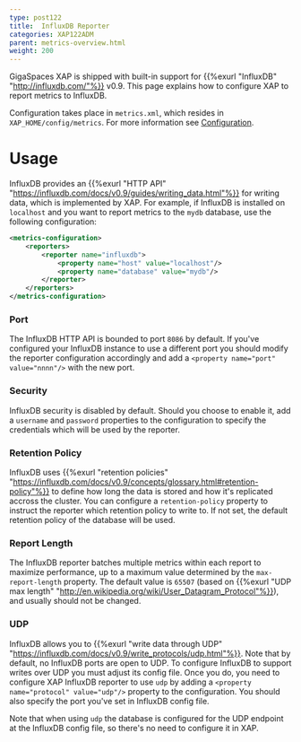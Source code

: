 ```yaml
---
type: post122
title:  InfluxDB Reporter
categories: XAP122ADM
parent: metrics-overview.html
weight: 200
---
```


GigaSpaces XAP is shipped with built-in support for {{%exurl "InfluxDB" "http://influxdb.com/"%}} v0.9. This page explains how to configure XAP to report metrics to InfluxDB. 

Configuration takes place in `metrics.xml`, which resides in `XAP_HOME/config/metrics`. For more information see [Configuration](./metrics-configuration.html).

# Usage

InfluxDB provides an {{%exurl "HTTP API" "https://influxdb.com/docs/v0.9/guides/writing_data.html"%}} for writing data, which is implemented by XAP. For example, if InfluxDB is installed on `localhost` and you want to report metrics to the `mydb` database, use the following configuration:

```xml
<metrics-configuration>
    <reporters>
        <reporter name="influxdb">
            <property name="host" value="localhost"/>
            <property name="database" value="mydb"/>
        </reporter>
    </reporters>
</metrics-configuration>
```

### Port

The InfluxDB HTTP API is bounded to port `8086` by default. If you've configured your InfluxDB instance to use a different port you should modify the reporter configuration accordingly and add a `<property name="port" value="nnnn"/>` with the new port.

### Security

InfluxDB security is disabled by default. Should you choose to enable it, add a `username` and `password` properties to the configuration to specify the credentials which will be used by the reporter.

### Retention Policy

InfluxDB uses {{%exurl "retention policies" "https://influxdb.com/docs/v0.9/concepts/glossary.html#retention-policy"%}} to define how long the data is stored and how it's replicated accross the cluster. You can configure a `retention-policy` property to instruct the reporter which retention policy to write to. If not set, the default retention policy of the database will be used.

### Report Length

The InfluxDB reporter batches multiple metrics within each report to maximize performance, up to a maximum value determined by the `max-report-length` property. The default value is `65507` (based on {{%exurl "UDP max length" "http://en.wikipedia.org/wiki/User_Datagram_Protocol"%}}), and usually should not be changed. 

### UDP

InfluxDB allows you to {{%exurl "write data through UDP" "https://influxdb.com/docs/v0.9/write_protocols/udp.html"%}}. Note that by default, no InfluxDB ports are open to UDP. To configure InfluxDB to support writes over UDP you must adjust its config file. Once you do, you need to configure XAP InfluxDB reporter to use `udp` by adding a `<property name="protocol" value="udp"/>` property to the configuration. You should also specify the port you've set in InfluxDB config file.

Note that when using `udp` the database is configured for the UDP endpoint at the InfluxDB config file, so there's no need to configure it in XAP.

